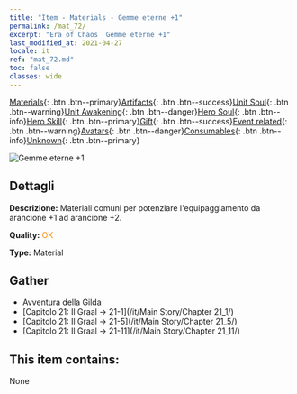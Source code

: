 ```yaml
---
title: "Item - Materials - Gemme eterne +1"
permalink: /mat_72/
excerpt: "Era of Chaos  Gemme eterne +1"
last_modified_at: 2021-04-27
locale: it
ref: "mat_72.md"
toc: false
classes: wide
---
```

 [Materials](/ItemsIT/){: .btn .btn--primary}[Artifacts](/ItemsIT/Artifacts/){: .btn .btn--success}[Unit Soul](/ItemsIT/UnitSoul/){: .btn .btn--warning}[Unit Awakening](/ItemsIT/UnitAwakening/){: .btn .btn--danger}[Hero Soul](/ItemsIT/HeroSoul/){: .btn .btn--info}[Hero Skill](/ItemsIT/HeroSkill/){: .btn .btn--primary}[Gift](/ItemsIT/Gift/){: .btn .btn--success}[Event related](/ItemsIT/Events/){: .btn .btn--warning}[Avatars](/ItemsIT/Avatars/){: .btn .btn--danger}[Consumables](/ItemsIT/Consumables/){: .btn .btn--info}[Unknown](/ItemsIT/Unknown/){: .btn .btn--primary}

 ![Gemme eterne +1](/images/t/i_cailiao_baoshi3.png)

## Dettagli
 **Descrizione:** Materiali comuni per potenziare l'equipaggiamento da arancione +1 ad arancione +2.

 **Quality:** <span style="color: #FF8C00">OK</span>

 **Type:** Material

## Gather

*    Avventura della Gilda 
*    [Capitolo 21: Il Graal -> 21-1](/it/Main Story/Chapter 21_1/) 
*    [Capitolo 21: Il Graal -> 21-5](/it/Main Story/Chapter 21_5/) 
*    [Capitolo 21: Il Graal -> 21-11](/it/Main Story/Chapter 21_11/) 

## This item contains:

  None

